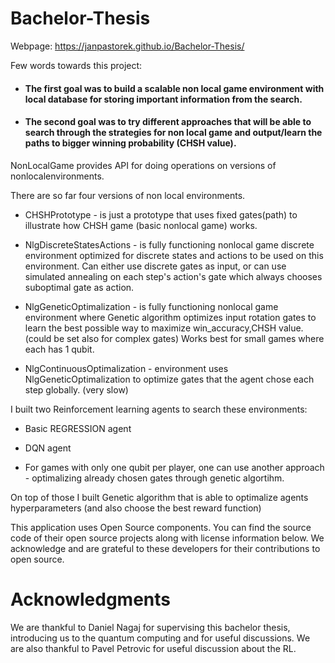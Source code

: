 # Bachelor-Thesis

Webpage:
https://janpastorek.github.io/Bachelor-Thesis/

Few words towards this project:

* #### The first goal was to build a scalable non local game environment with local database for storing important information from the search. 

* #### The second goal was to try different approaches that will be able to search through the strategies for non local game and output/learn the paths to bigger winning probability (CHSH value).  

NonLocalGame provides API for doing operations on versions of nonlocalenvironments.

There are so far four versions of non local environments.

* CHSHPrototype - is just a prototype that uses fixed gates(path) to illustrate how CHSH game (basic nonlocal game) works.

* NlgDiscreteStatesActions - is fully functioning nonlocal game discrete environment optimized for discrete states and actions to be used on this environment. Can either use discrete gates as input, or can use simulated annealing on each step's action's gate which always chooses suboptimal gate as action.

* NlgGeneticOptimalization - is fully functioning nonlocal game environment where Genetic algorithm optimizes input rotation gates to learn the best possible way to maximize win_accuracy,CHSH value. (could be set also for complex gates) Works best for small games where each has 1 qubit.

* NlgContinuousOptimalization - environment uses NlgGeneticOptimalization to optimize gates that the agent chose each step globally. (very slow)

I built two Reinforcement learning agents to search these environments:

* Basic REGRESSION agent

* DQN agent

* For games with only one qubit per player, one can use another approach - optimalizing already chosen gates through genetic algortihm. 

On top of those I built Genetic algorithm that is able to optimalize agents hyperparameters (and also choose the best reward function)


This application uses Open Source components. You can find the source code of their open source projects along with license information below. We acknowledge and are grateful to these developers for their contributions to open source.


# Acknowledgments

We are thankful to Daniel Nagaj for supervising this bachelor thesis, introducing us to the quantum computing and for useful discussions. We are also thankful to
Pavel Petrovic for useful discussion about the RL. 

